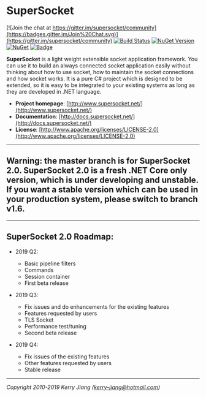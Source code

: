 # SuperSocket

[![Join the chat at https://gitter.im/supersocket/community](https://badges.gitter.im/Join%20Chat.svg)](https://gitter.im/supersocket/community)
[![Build Status](https://travis-ci.org/kerryjiang/SuperSocket.svg?branch=master)](https://travis-ci.org/kerryjiang/SuperSocket)
[![NuGet Version](https://img.shields.io/nuget/v/SuperSocket.svg?style=flat)](https://www.nuget.org/packages/SuperSocket/)
[![NuGet](https://img.shields.io/nuget/dt/SuperSocket.svg)](https://www.nuget.org/packages/SuperSocket)
[![Badge](https://img.shields.io/badge/link-996.icu-red.svg)](https://996.icu/#/en_US)


**SuperSocket** is a light weight extensible socket application framework. You can use it to build an always connected socket application easily without thinking about how to use socket, how to maintain the socket connections and how socket works. It is a pure C# project which is designed to be extended, so it is easy to be integrated to your existing systems as long as they are developed in .NET language.


- **Project homepage**:		[http://www.supersocket.net/](http://www.supersocket.net/)
- **Documentation**:		[http://docs.supersocket.net/](http://docs.supersocket.net/)
- **License**: 				[http://www.apache.org/licenses/LICENSE-2.0](http://www.apache.org/licenses/LICENSE-2.0)


---

## Warning: the master branch is for SuperSocket 2.0. SuperSocket 2.0 is a fresh .NET Core only version, which is under developing and unstable. If you want a stable version which can be used in your production system, please switch to branch v1.6. ##

---

## SuperSocket 2.0 Roadmap:

- 2019 Q2:
    - Basic pipeline filters
    - Commands
    - Session container
    - First beta release

- 2019 Q3:
    - Fix issues and do enhancements for the existing features
    - Features requested by users
    - TLS Socket
    - Performance test/tuning
    - Second beta release

- 2019 Q4:
    - Fix issues of the existing features
    - Other features requested by users
    - Stable release

---

*Copyright 2010-2019 Kerry Jiang (kerry-jiang@hotmail.com)*